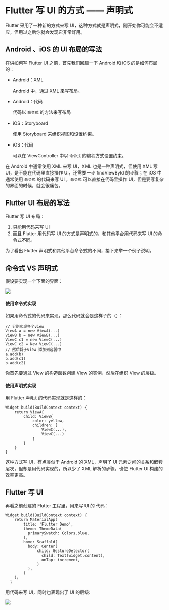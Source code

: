 # Flutter 写 UI 的方式 —— 声明式

Flutter 采用了一种新的方式来写 UI，这种方式就是声明式，刚开始你可能会不适应，但用过之后你就会发现它非常好用。

## Android 、iOS 的 UI 布局的写法

在讲如何写 Flutter UI 之前，首先我们回顾一下 Android 和 iOS 的是如何布局的：

*   Android：XML
    
    Android 中，通过 XML 来写布局。
    
*   Android：代码
    
    代码以 `命令式` 的方法来写布局
    
*   iOS：Storyboard
    
    使用 Storyboard 来组织视图和设置约束。
    
*   iOS：代码
    
    可以在 ViewController 中以 `命令式` 的编程方式设置约束。
    

在 Android 中通常使用 XML 来写 UI，XML 也是一种声明式，但使用 XML 写 UI，是不能在代码里直接操作 UI，还需要一步 findViewById 的步骤；在 iOS 中通常使用 `命令式` 的代码来写 UI ，`命令式` 可以直接在代码里操作 UI，但是要写复杂的界面的时候，就会很痛苦。

## Flutter UI 布局的写法

Flutter 写 UI 布局：

1.  只能用代码来写 UI
2.  而且 Flutter 用代码写 UI 的方式是声明式的，和其他平台用代码来写 UI 的命令式不同。

为了看出 Flutter 声明式和其他平台命令式的不同，接下来举一个例子说明。

## 命令式 VS 声明式

假设要实现一个下面的界面：

![](//images.weserv.nl/?url=user-gold-cdn.xitu.io/2019/4/21/16a40728166289c9?w=298&h=448&f=jpeg&s=22681)

#### 使用命令式实现

如果用命令式的代码来实现，那么代码就会是这样子的（）：

```
// 分别实现各个view
ViewA a = new ViewA(...)
ViewB b = new ViewB(...)
ViewC c1 = new ViewC(...)
ViewC c2 = New ViewC(...)
// 然后将子view 添加到容器中
a.add(b)
b.add(c1)
b.add(c2)

```

你首先要通过 View 的构造函数创建 View 的实例，然后在组织 View 的层级。

#### 使用声明式实现

用 Flutter `声明式` 的代码实现就是这样的：

```
Widget build(BuildContext context) {
    return ViewA{
        child: ViewB{
            color: yellow,
            children: [
                ViewC(...),
                ViewC(...)
            ]
        }
    }
}

```

这种方式写 UI，有点类似于 Android 的 XML，声明了 UI 元素之间的关系和嵌套层次，但却是用代码实现的，所以少了 XML 解析的步骤，也使 Flutter UI 构建的效率更高。

## Flutter 写 UI

再看之前创建的 Flutter 工程里，用来写 UI 的 代码：

```
Widget build(BuildContext context) {
    return MaterialApp(
        title: 'Flutter Demo',
        theme: ThemeData(
          primarySwatch: Colors.blue,
        ),
        home: Scaffold(
          body: Center(
              child: GestureDetector(
                child: Text(widget.content),
                onTap: increment,
              )
          ),
        )
    );
  }

```

用代码来写 UI，同时也表现出了 UI 的层级:

![](//images.weserv.nl/?url=user-gold-cdn.xitu.io/2019/3/3/16941ff8b01ea72c?w=960&h=720&f=png&s=13757)